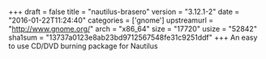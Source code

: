 +++
draft = false
title = "nautilus-brasero"
version = "3.12.1-2"
date = "2016-01-22T11:24:40"
categories = ['gnome']
upstreamurl = "http://www.gnome.org/"
arch = "x86_64"
size = "17720"
usize = "52842"
sha1sum = "13737a0123e8ab23bd9712567548fe31c9251ddf"
+++
An easy to use CD/DVD burning package for Nautilus